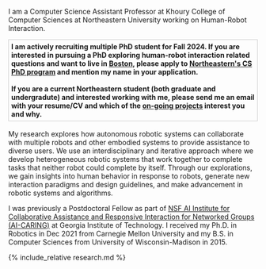 <!-- **News📣:  I will be starting as a tenure-Track assistant professor at Khoury College of Computer Sciences at Northeastern University in the Fall of 2023.** If you are interested in pursuing a PhD exploring human-robot interaction related questions and want to live in [Boston](https://www.youtube.com/watch?v=s9EgbCaeyDs), please consider applying to [Northeastern's CS PhD program](https://www.khoury.northeastern.edu/programs/computer-science-phd/). -->

I am a Computer Science Assistant Professor at Khoury College of Computer Sciences at Northeastern University working on Human-Robot Interaction. 

<div style="border:1px solid #ccc;padding:1%;font-weight:bold">
I am actively recruiting multiple PhD student for Fall 2024. If you are interested in pursuing a PhD exploring human-robot interaction related questions and want to live in <a href="https://www.youtube.com/watch?v=s9EgbCaeyDs">Boston</a>, please apply to <a href="https://www.khoury.northeastern.edu/programs/computer-science-phd/">Northeastern's CS PhD program</a> and mention my name in your application.
<br />
<br />
If you are a current Northeastern student (both graduate and undergradute) and interested working with me, please send me an email with your resume/CV and which of the <a href="open-projects">on-going projects</a> interest you and why.
</div>
<br />
My research explores how autonomous robotic systems can collaborate with multiple robots and other embodied systems to provide assistance to diverse users. We use an interdisciplinary and iterative approach where we develop heterogeneous robotic systems that work together to complete tasks that neither robot could complete by itself. Through our explorations, we gain insights into human behavior in response to robots, generate new interaction paradigms and design guidelines, and make advancement in robotic systems and algorithms.

I was previously a Postdoctoral Fellow as part of [NSF AI Institute for Collaborative Assistance and Responsive Interaction for Networked Groups (AI-CARING)](https://www.ai-caring.org/) at Georgia Institute of Technology. I received my Ph.D. in Robotics in Dec 2021 from Carnegie Mellon University and my B.S. in Computer Sciences from University of Wisconsin-Madison in 2015.

{% include_relative research.md %}